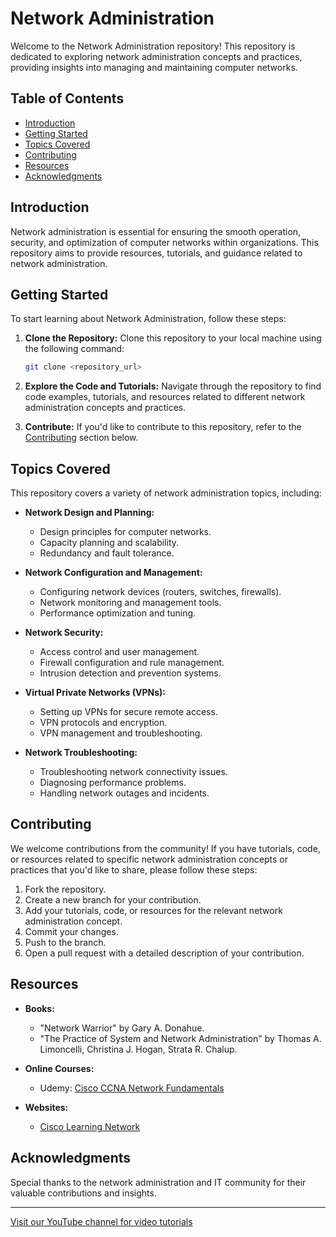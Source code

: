 # Network Administration

Welcome to the Network Administration repository! This repository is dedicated to exploring network administration concepts and practices, providing insights into managing and maintaining computer networks.

## Table of Contents

- [Introduction](#introduction)
- [Getting Started](#getting-started)
- [Topics Covered](#topics-covered)
- [Contributing](#contributing)
- [Resources](#resources)
- [Acknowledgments](#acknowledgments)

## Introduction

Network administration is essential for ensuring the smooth operation, security, and optimization of computer networks within organizations. This repository aims to provide resources, tutorials, and guidance related to network administration.

## Getting Started

To start learning about Network Administration, follow these steps:

1. **Clone the Repository:** Clone this repository to your local machine using the following command:
   ```bash
   git clone <repository_url>
   ```

2. **Explore the Code and Tutorials:** Navigate through the repository to find code examples, tutorials, and resources related to different network administration concepts and practices.

3. **Contribute:** If you'd like to contribute to this repository, refer to the [Contributing](#contributing) section below.

## Topics Covered

This repository covers a variety of network administration topics, including:

- **Network Design and Planning:**
  - Design principles for computer networks.
  - Capacity planning and scalability.
  - Redundancy and fault tolerance.

- **Network Configuration and Management:**
  - Configuring network devices (routers, switches, firewalls).
  - Network monitoring and management tools.
  - Performance optimization and tuning.

- **Network Security:**
  - Access control and user management.
  - Firewall configuration and rule management.
  - Intrusion detection and prevention systems.

- **Virtual Private Networks (VPNs):**
  - Setting up VPNs for secure remote access.
  - VPN protocols and encryption.
  - VPN management and troubleshooting.

- **Network Troubleshooting:**
  - Troubleshooting network connectivity issues.
  - Diagnosing performance problems.
  - Handling network outages and incidents.

## Contributing

We welcome contributions from the community! If you have tutorials, code, or resources related to specific network administration concepts or practices that you'd like to share, please follow these steps:

1. Fork the repository.
2. Create a new branch for your contribution.
3. Add your tutorials, code, or resources for the relevant network administration concept.
4. Commit your changes.
5. Push to the branch.
6. Open a pull request with a detailed description of your contribution.

## Resources

- **Books:**
  - "Network Warrior" by Gary A. Donahue.
  - "The Practice of System and Network Administration" by Thomas A. Limoncelli, Christina J. Hogan, Strata R. Chalup.

- **Online Courses:**
  - Udemy: [Cisco CCNA Network Fundamentals](https://www.udemy.com/course/cisco-ccna-network-fundamentals/)

- **Websites:**
  - [Cisco Learning Network](https://learningnetwork.cisco.com/)

## Acknowledgments

Special thanks to the network administration and IT community for their valuable contributions and insights.

---

[Visit our YouTube channel for video tutorials](<YouTube_Channel_Link>)